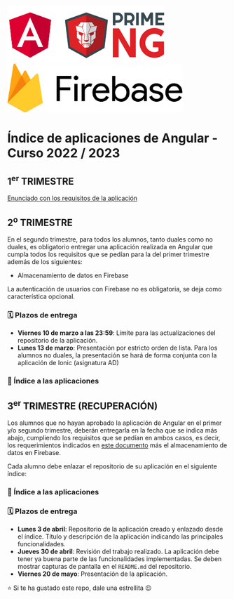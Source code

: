 <img width="360px" src="angular-y-primeng.png">&nbsp;&nbsp;&nbsp;&nbsp;&nbsp;&nbsp;<img width="400px" src="firebase_v2.png">

# Índice de aplicaciones de Angular - Curso 2022 / 2023

## 1<sup>er</sup> TRIMESTRE

[Enunciado con los requisitos de la aplicación](trabajo_angular_v2.pdf)

## 2<sup>o</sup> TRIMESTRE

En el segundo trimestre, para todos los alumnos, tanto duales como no duales, es obligatorio entregar una aplicación realizada en Angular que cumpla todos los requisitos que se pedían para la del primer trimestre además de los siguientes:
* Almacenamiento de datos en Firebase

La autenticación de usuarios con Firebase no es obligatoria, se deja como característica opcional.

### 🗓️ Plazos de entrega

* **Viernes 10 de marzo a las 23:59**: Límite para las actualizaciones del repositorio de la aplicación. 
* **Lunes 13 de marzo**: Presentación por estricto orden de lista. Para los alumnos no duales, la presentación se hará de forma conjunta con la aplicación de Ionic (asignatura AD)

### :iphone: Índice a las aplicaciones

## 3<sup>er</sup> TRIMESTRE (RECUPERACIÓN)

Los alumnos que no hayan aprobado la aplicación de Angular en el primer y/o segundo trimestre, deberán entregarla en la fecha que se indica más abajo, cumpliendo los requisitos que se pedían en ambos casos, es decir, los requerimientos indicados en [este documento](trabajo_angular_v2.pdf) más el almacenamiento de datos en Firebase.

Cada alumno debe enlazar el repositorio de su aplicación en el siguiente índice:

### :iphone: Índice a las aplicaciones


### 🗓️ Plazos de entrega

* **Lunes 3 de abril**: Repositorio de la aplicación creado y enlazado desde el índice. Título y descripción de la aplicación indicando las principales funcionalidades.
* **Jueves 30 de abril**: Revisión del trabajo realizado. La aplicación debe tener ya buena parte de las funcionalidades implementadas. Se deben mostrar capturas de pantalla en el `README.md` del repositorio.
* **Viernes 20 de mayo**: Presentación de la aplicación.

:star: Si te ha gustado este repo, dale una estrellita :wink:
